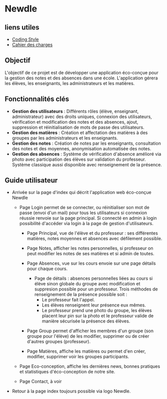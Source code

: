 # Newdle

## liens utiles

- [Coding Style](./codingStyle.md)
- [Cahier des charges](./CAHIER_CHARGE.md)

## Objectif

L'objectif de ce projet est de développer une application éco-conçue pour la gestion des notes et des absences dans une école. L'application gérera les élèves, les enseignants, les administrateurs et les matières.

## Fonctionnalités clés

- **Gestion des utilisateurs** : Différents rôles (élève, enseignant, administrateur) avec des droits uniques, connexion des utilisateurs, vérification et modification des notes et des absences, ajout, suppression et réinitialisation de mots de passe des utilisateurs.
- **Gestion des matières** : Création et affectation des matières à des groupes par les administrateurs et les enseignants.
- **Gestion des notes** : Création de notes par les enseignants, consultation des notes et des moyennes, anonymisation automatisée des notes.
- **Gestion des absences** : Système de vérification d'absence amélioré via photo avec participation des élèves sur validation du professeur. Système classique aussi disponible avec renseignement de la présence.

## Guide utilisateur
- Arrivée sur la page d'index qui décrit l'application web éco-conçue Newdle

    - Page Login permet de se connecter, ou réinitialiser son mot de passe (envoi d'un mail) pour tous les utilisateurs si connexion réussie renvoie sur la page principal. Si connecté en admin à login possibilité d'accéder via login à la page de gestion d'utilisateurs. 

        - Page Principal, vue de l'élève et du professeur : ses différentes matières, notes moyennes et absences avec défilement possible.

        - Page Notes, afficher les notes personnelles, si professeur on peut modifier les notes de ses matières et si admin de toutes.

        - Page Absences, vue sur les cours envoie sur une page détails pour chaque cours.
            - Page de détails : absences personnelles liées au cours si élève sinon globale du groupe avec modification et suppresion possible pour un professeur. Trois méthodes de renseignement de la présence possible soit :
                - Le professeur fait l'appel.
                - Les élèves renseignent leur présence eux mêmes.
                - Le professeur prend une photo du groupe, les élèves placent leur pin sur la photo et le professeur valide de manière sécurisée la présence des élèves.

         - Page Group permet d'afficher les membres d'un groupe (son groupe pour l'élève) de les modifier, supprimer ou de créer d'autres groupes (professeur).

        - Page Matières, affiche les matières ou permet d'en créer, modifier, supprimer voir les groupes participants.
       
    - Page Eco-conception, affiche les dernières news, bonnes pratiques et statistiques d'éco-conception de notre site.

    - Page Contact, à voir 

- Retour à la page index toujours possible via logo Newdle.
